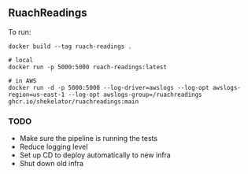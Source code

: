## RuachReadings

To run:

```
docker build --tag ruach-readings .

# local
docker run -p 5000:5000 ruach-readings:latest

# in AWS
docker run -d -p 5000:5000 --log-driver=awslogs --log-opt awslogs-region=us-east-1 --log-opt awslogs-group=/ruachreadings ghcr.io/shekelator/ruachreadings:main
```

### TODO
* Make sure the pipeline is running the tests
* Reduce logging level
* Set up CD to deploy automatically to new infra
* Shut down old infra
